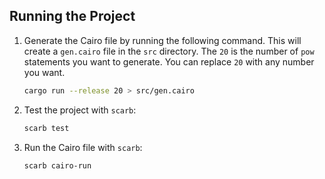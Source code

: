 ## Running the Project

1. Generate the Cairo file by running the following command. This will create a `gen.cairo` file in the `src` directory. The `20` is the number of `pow` statements you want to generate. You can replace `20` with any number you want.

    ```bash
    cargo run --release 20 > src/gen.cairo
    ```

2. Test the project with `scarb`:

    ```bash
    scarb test
    ```

3. Run the Cairo file with `scarb`:

    ```bash
    scarb cairo-run
    ```
